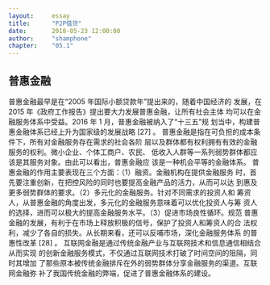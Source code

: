 ```yaml
---
layout: 	essay
title: 		"P2P借贷"
date: 		2018-05-23 12:00:00
author: 	"shamphone"
chapter:	"05.1"
---
```


## 普惠金融
普惠金融最早是在“2005 年国际小额贷款年”提出来的，随着中国经济的
发展，在 2015 年《政府工作报告》提出要大力发展普惠金融，让所有社会主体
均可以在金融服务体系中受益。2016 年 1 月，普惠金融被纳入了“十三五”规
划当中，构建普惠金融体系已经上升为国家级的发展战略
[27]
。
普惠金融是指在可负担的成本条件下，所有对金融服务存在需求的社会各阶
层以及群体都有权利拥有有效的金融服务的权利。微小企业、个体工商户、农民、
低收入人群等一系列弱势群体都应该是其服务对象。由此可以看出，普惠金融应
该是一种机会平等的金融体系。
普惠金融的作用主要表现在三个方面：（1）融资。金融机构在提供金融服务
时，首先要注重创新，在把控风险的同时也要提高金融产品的活力，从而可以达
到惠及更多弱势群体的要求。（2）多元化的金融服务。针对不同需求的投资人和
筹资人，从普惠金融的角度出发，多元化的金融服务意味着可以优化投资人与筹
资人的选择，进而可以极大的提高金融服务水平。（3）促进市场良性循环。规范
普惠金融的发展，有利于在市场上释放积极的信号，保护了投资人和筹资人的合
法权利，减少了各自的损失。从长期来看，还可以反哺市场，深化金融服务体系
的普惠性改革
[28]
。
互联网金融是通过传统金融产业与互联网技术和信息通信相结合从而实现
的创新金融服务模式，不仅通过互联网技术打破了时间空间的阻隔，同时其增加
了那些原本被传统金融排斥在外的弱势群体分享金融服务的渠道。互联网金融弥
补了我国传统金融的弊端，促进了普惠金融体系的建设。
